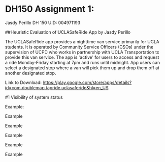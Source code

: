 # DH150 Assignment 1:
Jasdy Perillo 
DH 150
UID: 004971193

##Heuristic Evaluation of UCLASafeRide App by Jasdy Perillo

The UCLASafeRide app provides a nighttime van service primarily for UCLA students. It is operated by Community Service Officers (CSOs) under the supervision of UCPD who works in partnership with UCLA Transportation to provide this van service. The app is 'active' for users to access and request a ride Monday-Friday starting at 7pm and runs until midnight. App users can select a designated stop where a van will pick them up and drop them off at another designated stop. 

Link to Download: https://play.google.com/store/apps/details?id=com.doublemap.tapride.uclasaferide&hl=en_US

#1 Visibility of system status

Example:

Example

Example

Example

Example

Example
